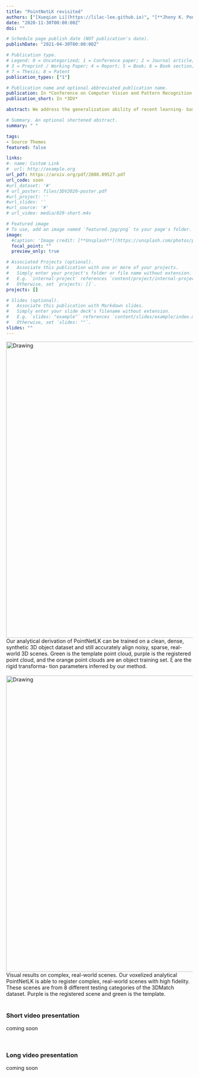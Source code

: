 ```yaml
---
title: "PointNetLK revisited"
authors: ["[Xueqian Li](https://lilac-lee.github.io)", "[**Jhony K. Pontes**](https://www.jhonykaesemodel.com)", "[Simon Lucey](http://www.cs.cmu.edu/~slucey/)"]
date: "2020-11-30T00:00:00Z"
doi: ""

# Schedule page publish date (NOT publication's date).
publishDate: "2021-04-30T00:00:00Z"

# Publication type.
# Legend: 0 = Uncategorized; 1 = Conference paper; 2 = Journal article;
# 3 = Preprint / Working Paper; 4 = Report; 5 = Book; 6 = Book section;
# 7 = Thesis; 8 = Patent
publication_types: ["1"]

# Publication name and optional abbreviated publication name.
publication: In *Conference on Computer Vision and Pattern Recognition (CVPR 2021)* -- **Oral**
publication_short: In *3DV*

abstract: We address the generalization ability of recent learning- based point cloud registration methods. Despite their success, these approaches tend to have poor performance when applied to mismatched conditions that are not well- represented in the training set, such as unseen object cat- egories, different complex scenes, or unknown depth sen- sors. In these circumstances, it has often been better to rely on classical non-learning methods (e.g., Iterative Clos- est Point), which have better generalization ability. Hybrid learning methods, that use learning for predicting point correspondences and then a deterministic step for alignment, have offered some respite, but are still limited in their generalization abilities. We revisit a recent innovation—PointNetLK—and show that the inclusion of an analytical Jacobian can exhibit remarkable generalization properties while reaping the inherent fidelity benefits of a learning framework. Our approach not only outperforms the state- of-the-art in mismatched conditions but also produces re- sults competitive with current learning methods when oper- ating on real-world test data close to the training set.

# Summary. An optional shortened abstract.
summary: " "

tags:
- Source Themes
featured: false

links:
#- name: Custom Link
#  url: http://example.org
url_pdf: https://arxiv.org/pdf/2008.09527.pdf
url_code: soon
#url_dataset: '#'
# url_poster: files/3DV2020-poster.pdf
#url_project: ''
#url_slides: ''
#url_source: '#'
# url_video: media/029-short.m4v

# Featured image
# To use, add an image named `featured.jpg/png` to your page's folder.
image:
  #caption: 'Image credit: [**Unsplash**](https://unsplash.com/photos/pLCdAaMFLTE)'
  focal_point: ""
  preview_only: true

# Associated Projects (optional).
#   Associate this publication with one or more of your projects.
#   Simply enter your project's folder or file name without extension.
#   E.g. `internal-project` references `content/project/internal-project/index.md`.
#   Otherwise, set `projects: []`.
projects: []

# Slides (optional).
#   Associate this publication with Markdown slides.
#   Simply enter your slide deck's filename without extension.
#   E.g. `slides: "example"` references `content/slides/example/index.md`.
#   Otherwise, set `slides: ""`.
slides: ""
---
```


<img src="/media/teaser-CVPR2021_1.png" alt="Drawing" style="width: 800px;"/>
Our analytical derivation of PointNetLK can be trained on a clean, dense, synthetic 3D object dataset and still accurately align noisy, sparse, real-world 3D scenes. Green is the template point cloud, purple is the registered point cloud, and the orange point clouds are an object training set. ξ are the rigid transforma- tion parameters inferred by our method.
<br/><br/>

<img src="/media/teaser-CVPR2021_2.png" alt="Drawing" style="width: 800px;"/>
Visual results on complex, real-world scenes. Our voxelized analytical PointNetLK is able to register complex, real-world scenes with high fidelity. These scenes are from 8 different testing categories of the 3DMatch dataset. Purple is the registered scene and green is the template.
<br/><br/>

### Short video presentation
coming soon
<!-- <video width="100%" height="100%" controls>
  <source src="/media/029-short.m4v"
  type="video/mp4" />
  Your browser does not support the video tag.
</video> -->

<br/>

### Long video presentation
coming soon
<!-- <video width="100%" height="100%" controls>
  <source src="/media/029-long.m4v"
  type="video/mp4" />
  Your browser does not support the video tag.
</video> -->
